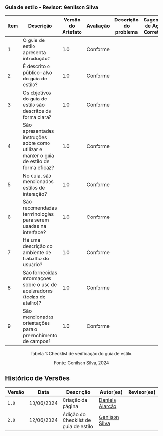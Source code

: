 ### Guia de estilo - Revisor: Genilson Silva

<center> 

| Item | Descrição | Versão do Artefato | Avaliação | Descrição do problema | Sugestão de Ação Corretiva | Observações |
| ---- | --------- | ------------------ | --------- | --------------------- | -------------------------- | ----------- |
|  1   | O guia de estilo apresenta introdução? | 1.0 | Conforme | | | |
|  2   | É descrito o público-alvo do guia de estilo? | 1.0 | Conforme | | | |
|  3   | Os objetivos do guia de estilo são descritos de forma clara? | 1.0 | Conforme | | | |
|  4   | São apresentadas instruções sobre como utilizar e manter o guia de estilo de forma eficaz? | 1.0 | Conforme | | | |
|  5   | No guia, são mencionados estilos de interação? | 1.0 | Conforme | | | |
|  6   | São recomendadas terminologias para serem usadas na interface? | 1.0 | Conforme | | | |
|  7   | Há uma descrição do ambiente de trabalho do usuário? | 1.0 | Conforme | | | |
|  8   | São fornecidas informações sobre o uso de aceleradores (teclas de atalho)? | 1.0 | Conforme | | | |
|  9   | São mencionadas orientações para o preenchimento de campos? | 1.0 | Conforme | | | |

</center>

<p style="text-align: center">Tabela 1: Checklist de verificação do guia de estilo.</p>
<p style="text-align: center">Fonte: Genilson Silva, 2024</p>


## Histórico de Versões

| Versão |    Data    | Descrição                                 | Autor(es)                                       | Revisor(es)                                    |
| ------ | :--------: | ----------------------------------------- | ----------------------------------------------- | ---------------------------------------------- |
| `1.0`   | 10/06/2024 | Criação da página                         | [Daniela Alarcão](https://github.com/danialarcao) | 
| `2.0`   | 12/06/2024 | Adição do Checklist de guia de estilo                     | [Genilson Silva](https://github.com/GenilsonJrs) |    |